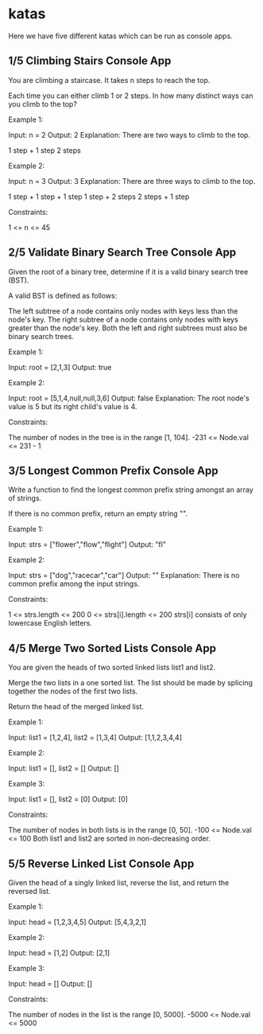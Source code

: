 # katas

Here we have five different katas which can be run as console apps. 

1/5 Climbing Stairs Console App
-------------------------------

You are climbing a staircase. It takes n steps to reach the top.

Each time you can either climb 1 or 2 steps. In how many distinct ways can you climb to the top?

Example 1:

Input: n = 2 
Output: 2 
Explanation: There are two ways to climb to the top.

1 step + 1 step
2 steps

Example 2:

Input: n = 3 
Output: 3 
Explanation: There are three ways to climb to the top.

1 step + 1 step + 1 step
1 step + 2 steps
2 steps + 1 step

Constraints:

1 <= n <= 45

2/5 Validate Binary Search Tree Console App
-------------------------------------------

Given the root of a binary tree, determine if it is a valid binary search tree (BST).

A valid BST is defined as follows:

The left subtree of a node contains only nodes with keys less than the node's key. The right subtree of a node contains 
only nodes with keys greater than the node's key. Both the left and right subtrees must also be binary search trees.

Example 1:

Input: root = [2,1,3] 
Output: true

Example 2:

Input: root = [5,1,4,null,null,3,6] 
Output: false 
Explanation: The root node's value is 5 but its right child's value is 4.

Constraints:

The number of nodes in the tree is in the range [1, 104]. -231 <= Node.val <= 231 - 1

3/5 Longest Common Prefix Console App
-------------------------------------

Write a function to find the longest common prefix string amongst an array of strings.

If there is no common prefix, return an empty string "".

Example 1:

Input: strs = ["flower","flow","flight"] 
Output: "fl"

Example 2:

Input: strs = ["dog","racecar","car"] 
Output: "" 
Explanation: There is no common prefix among the input strings.

Constraints:

1 <= strs.length <= 200 0 <= strs[i].length <= 200 strs[i] consists of only lowercase English letters.

4/5 Merge Two Sorted Lists Console App
--------------------------------------

You are given the heads of two sorted linked lists list1 and list2.

Merge the two lists in a one sorted list. The list should be made by splicing together the nodes of the first two lists.

Return the head of the merged linked list.

Example 1:

Input: list1 = [1,2,4], list2 = [1,3,4] 
Output: [1,1,2,3,4,4]

Example 2:

Input: list1 = [], list2 = [] 
Output: []

Example 3:

Input: list1 = [], list2 = [0] 
Output: [0]

Constraints:

The number of nodes in both lists is in the range [0, 50]. -100 <= Node.val <= 100 Both list1 and list2 are sorted in non-decreasing order.

5/5 Reverse Linked List Console App 
-----------------------

Given the head of a singly linked list, reverse the list, and return the reversed list.

Example 1:

Input: head = [1,2,3,4,5] 
Output: [5,4,3,2,1]

Example 2:

Input: head = [1,2] 
Output: [2,1]

Example 3:

Input: head = [] 
Output: []

Constraints:

The number of nodes in the list is the range [0, 5000]. -5000 <= Node.val <= 5000
